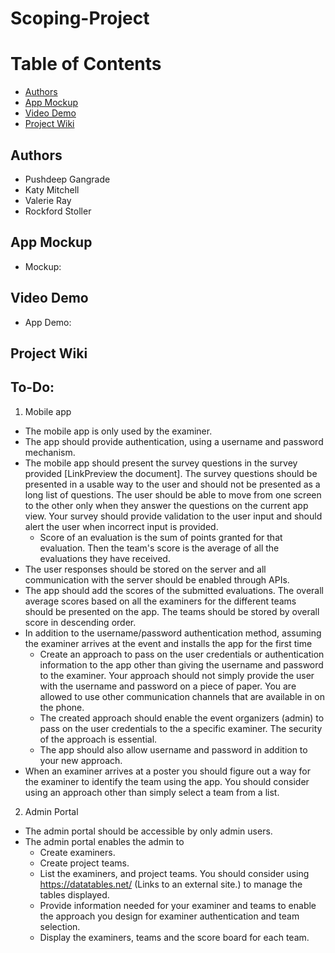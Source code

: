 # Scoping-Project

# Table of Contents
- [Authors](#authors)
- [App Mockup](#mockup)
- [Video Demo](#demo)
- [Project Wiki](#wiki)

## Authors <a name="authors"></a> 
- Pushdeep Gangrade
- Katy Mitchell 
- Valerie Ray
- Rockford Stoller

## App Mockup <a name="mockup"></a>
- Mockup: 

## Video Demo <a name="demo"></a>
- App Demo: 

## Project Wiki <a name="wiki"></a>

## To-Do:
1. Mobile app
  - The mobile app is only used by the examiner.
  - The app should provide authentication, using a username and password mechanism.
  - The mobile app should present the survey questions in the survey provided [LinkPreview the document]. The survey questions should be presented in a usable way to the user and should not be presented as a long list of questions. The user should be able to move from one screen to the other only when they answer the questions on the current app view. Your survey should provide validation to the user input and should alert the user when incorrect input is provided.
    - Score of an evaluation is the sum of points granted for that evaluation. Then the team's score is the average of all the evaluations they have received.
  - The user responses should be stored on the server and all communication with the server should be enabled through APIs.
  - The app should add the scores of the submitted evaluations. The overall average scores based on all the examiners for the different teams should be presented on the app. The teams should be stored by overall score in descending order.
  - In addition to the username/password authentication method, assuming the examiner arrives at the event and installs the app for the first time
    - Create an approach to pass on the user credentials or authentication information to the app other than giving the username and password to the examiner. Your approach should not simply provide the user with the username and password on a piece of paper. You are allowed to use other communication channels that are available in on the phone.
    - The created approach should enable the event organizers (admin) to pass on the user credentials to the a specific examiner. The security of the approach is essential.
    - The app should also allow username and password in addition to your new approach.
  - When an examiner arrives at a poster you should figure out a way for the examiner to identify the team using the app. You should consider using an approach other than simply select a team from a list.
2. Admin Portal
  - The admin portal should be accessible by only admin users.
  - The admin portal enables the admin to
    - Create examiners. 
    - Create project teams.
    - List the examiners, and project teams. You should consider using https://datatables.net/ (Links to an external site.) to manage the tables displayed.
    - Provide information needed for your examiner and teams to enable the approach you design for examiner authentication and team selection.
    - Display the examiners, teams and the score board for each team.
